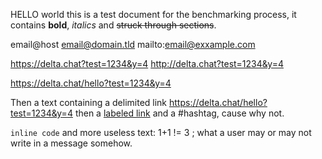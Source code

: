 
HELLO world this is a test document for the benchmarking process, it contains **bold**, *italics* and ~~struck through sections~~.



email@host email@domain.tld mailto:email@exxample.com

https://delta.chat?test=1234&y=4
http://delta.chat?test=1234&y=4

https://delta.chat/hello?test=1234&y=4

Then a text containing a delimited link <https://delta.chat/hello?test=1234&y=4> then a [labeled link](https://delta.chat/hello?test=1234&y=4) and a #hashtag, cause why not.

`inline code` and more useless text: 1+1 != 3 ; what a user may or may not write in a message somehow.

